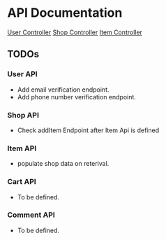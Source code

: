 # API Documentation

[User Controller](./documentations/api/userController.md)
[Shop Controller](./documentations/api/shopController.md)
[Item Controller](./documentations/api/itemController.md)

## TODOs

### User API

- Add email verification endpoint.
- Add phone number verification endpoint.

### Shop API

- Check addItem Endpoint after Item Api is defined

### Item API

- populate shop data on reterival.

### Cart API

- To be defined.

### Comment API

- To be defined.
